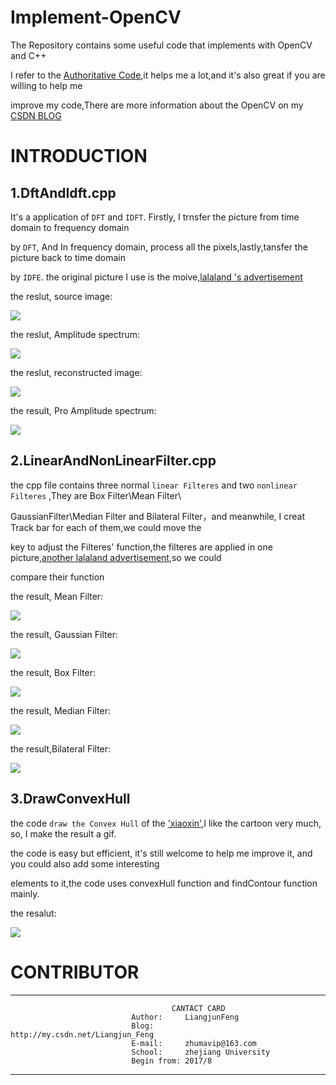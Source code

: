 # Implement-OpenCV
The Repository contains some useful code that implements with OpenCV and C++  

I refer to the [Authoritative Code](https://github.com/opencv/opencv),it helps me a lot,and it's also great if you are willing to help me

improve my code,There are more information about the OpenCV on my [CSDN BLOG](http://write.blog.csdn.net/postlist)

# INTRODUCTION

## 1.DftAndIdft.cpp
It's a application of `DFT` and `IDFT`. Firstly, I trnsfer the picture from time domain to frequency domain

by `DFT`, And In frequency domain, process all the pixels,lastly,tansfer the picture back to time domain

by `IDFE`. the original picture I use is the moive,[lalaland 's advertisement](https://github.com/LiangjunFeng/Implement-OpenCV/blob/master/Picture/DftAndIdft/lalaland_2.jpg) 

the reslut, source image:

  
  ![](https://github.com/LiangjunFeng/Implement-OpenCV/blob/master/Picture/DftAndIdft/Source%20Image.png)
 


the reslut, Amplitude spectrum:

  
  ![](https://github.com/LiangjunFeng/Implement-OpenCV/blob/master/Picture/DftAndIdft/Amplitude%20spectrum.png) 
 


the reslut, reconstructed image:


  
  ![](https://github.com/LiangjunFeng/Implement-OpenCV/blob/master/Picture/DftAndIdft/reconstructed%20image.png) 


the result, Pro Amplitude spectrum:

  
  ![](https://github.com/LiangjunFeng/Implement-OpenCV/blob/master/Picture/DftAndIdft/Pro%20Amplitude%20spectrum.png) 
  
 
 ## 2.LinearAndNonLinearFilter.cpp
 the cpp file contains three normal `linear Filteres` and two `nonlinear Filteres` ,They are Box Filter\Mean Filter\
 
 GaussianFilter\Median Filter and Bilateral Filter，and meanwhile, I creat Track bar for each of them,we could move the 
 
 key to adjust the Filteres' function,the filteres are applied in one picture,[another lalaland advertisement](https://github.com/LiangjunFeng/Implement-OpenCV/blob/master/Picture/LinearAndNonlinearFilter/lalaland_1.jpeg),so we could 
 
 compare their function
 
 the result, Mean Filter:
 
 ![](https://github.com/LiangjunFeng/Implement-OpenCV/blob/master/Picture/LinearAndNonlinearFilter/Median.png)
 
 the result, Gaussian Filter:
 
 ![](https://github.com/LiangjunFeng/Implement-OpenCV/blob/master/Picture/LinearAndNonlinearFilter/Gaussian.png)
 
 the result, Box Filter:
 
 ![](https://github.com/LiangjunFeng/Implement-OpenCV/blob/master/Picture/LinearAndNonlinearFilter/BoxFilter.png)
 
 the result, Median Filter:
 
 ![](https://github.com/LiangjunFeng/Implement-OpenCV/blob/master/Picture/LinearAndNonlinearFilter/Median.png)
 
 the result,Bilateral Filter:
 
 ![](https://github.com/LiangjunFeng/Implement-OpenCV/blob/master/Picture/LinearAndNonlinearFilter/Bilateral.png)
 
 ## 3.DrawConvexHull
 the code `draw the Convex Hull` of the ['xiaoxin'](https://github.com/LiangjunFeng/Implement-OpenCV/blob/master/Picture/DrawConvexHull/xiaoxin.jpg),I like the cartoon very much, so, I make the result a gif.
 
the code is easy but efficient, it's still welcome to help me improve it, and you could also add some interesting 

elements to it,the code uses convexHull function and findContour function mainly.

the resalut:

![](https://github.com/LiangjunFeng/Implement-OpenCV/blob/master/Picture/DrawConvexHull/xiaoxin.gif)
 
 
 
 # CONTRIBUTOR

-----------------------------------------------------------------------
                                        CANTACT CARD
                               Author:     LiangjunFeng
                               Blog:       http://my.csdn.net/Liangjun_Feng
                               E-mail:     zhumavip@163.com
                               School:     zhejiang University
                               Begin from: 2017/8
-----------------------------------------------------------------------
  
